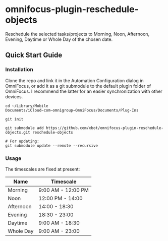 # omnifocus-plugin-reschedule-objects
Reschedule the selected tasks/projects to Morning, Noon, Afternoon, Evening, Daytime or Whole Day of the chosen date.

## Quick Start Guide

### Installation

Clone the repo and link it in the Automation Configuration dialog in OmniFocus, or add it as a git submodule to the default plugin folder of OmniFocus. I recommend the latter for an easier synchronization with other devices.

```shell
cd ~/Library/Mobile Documents/iCloud~com~omnigroup~OmniFocus/Documents/Plug-Ins

git init

git submodule add https://github.com/xbot/omnifocus-plugin-reschedule-objects.git reschedule-objects

# For updating:
git submodule update --remote --recursive
```

### Usage

The timescales are fixed at present:

| Name          | Timescale          |
| ------------- | -------------      |
| Morning       | 9:00 AM - 12:00 PM |
| Noon          | 12:00 PM - 14:00   |
| Afternoon     | 14:00 - 18:30      |
| Evening       | 18:30 - 23:00      |
| Daytime       | 9:00 AM - 18:30    |
| Whole Day     | 9:00 AM - 23:00    |
